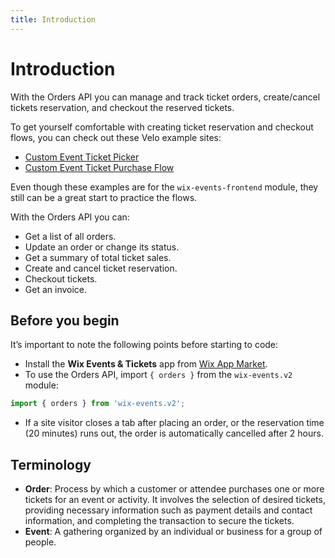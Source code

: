 ```yaml
---
title: Introduction
---
```

# Introduction

With the Orders API you can manage and track ticket orders, create/cancel tickets reservation, and checkout the reserved tickets.    

To get yourself comfortable with creating ticket reservation and checkout flows, you can check out these Velo example sites:

- [Custom Event Ticket Picker](https://www.wix.com/velo/example/custom-event-ticket-picker-on-events-frontend)
- [Custom Event Ticket Purchase Flow](https://www.wix.com/velo/example/custom-event-ticket-purchase-flow)

Even though these examples are for the `wix-events-frontend` module, they still can be a great start to practice the flows.

With the Orders API you can:

- Get a list of all orders.
- Update an order or change its status.
- Get a summary of total ticket sales.
- Create and cancel ticket reservation.
- Checkout tickets.
- Get an invoice.

## Before you begin

It’s important to note the following points before starting to code:  

- Install the **Wix Events & Tickets** app from [Wix App Market](https://www.wix.com/app-market/wix-events?referral=category&appIndex=5&referralTag=booking--events).
- To use the Orders API, import `{ orders }` from the `wix-events.v2` module:

```javascript
import { orders } from 'wix-events.v2';
```
- If a site visitor closes a tab after placing an order, or the reservation time (20 minutes) runs out, the order is automatically cancelled after 2 hours.

## Terminology

- **Order**: Process by which a customer or attendee purchases one or more tickets for an event or activity. It involves the selection of desired tickets, providing necessary information such as payment details and contact information, and completing the transaction to secure the tickets.
- **Event**: A gathering organized by an individual or business for a group of people.